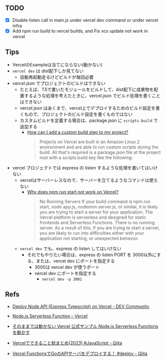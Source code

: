 ## TODO

- [x] Disable listen call in main.js under vercel dev command or under vercel infra
- [x] Add npm run build to vercel builds, and Fix vcs update not work in vercel

## Tips

- VercelのExampleは当てにならない(動かない)
- `vercel dev` は dist配下しか見てない
    - 自動再起動走るけどビルドが毎回必要
- vercel.json でプロジェクトのビルドはできない
    - たとえば、TSで書いたモジュールをビルドして、dist配下に成果物を配置するような処理を考えたときに、vercel.json でビルド処理を書くことはできない
    - vercel.json はあくまで、vercel上でデプロイするためのビルド設定を書くもので、プロジェクトのビルド設定を書くものではない
    - カスタムビルドを定義する場合は、package.json に `scripts.build` で追加する
        - [How can I add a custom build step to my project?](https://vercel.com/guides/how-can-i-add-a-custom-build-step-to-my-project)
            > Projects on Vercel are built in an Amazon Linux 2 environment and are
            > able to run custom scripts during the build.
            > All that's required is a package.json file at the project root
            > with a scripts.build key like the following:
- vercel プロジェクトでは express の listen するような処理を書いてはいけない
    - vercelはサーバーレスなので、サーバーを立てるようなコマンドは使えない
        - [Why does npm run start not work on Vercel?](https://vercel.com/guides/npm-run-start-not-working#no-running-servers)
            > No Running Servers
            > If your build command is npm run start, node app.js, nodemon server.js, or similar,
            > it is likely you are trying to start a server for your application.
            > The Vercel platform is serverless and designed for static frontends and
            > Serverless Functions. There is no running server. As a result of this,
            > if you are trying to start a server,
            > you are likely to run into difficulties either with
            > your application not starting, or unexpected behavior.
    - `vercel dev` でも、express の listen してはいけない
        - それでもやりたい場合は、express の listen PORT を 3000以外にする、または、vercel dev にポートを指定する
            - 3000は vercel dev が使うポート
            - vercel dev にポートを指定する
                - `vercel dev -p 3001`

## Refs

- [Deploy Node API (Express Typescript) on Vercel - DEV Community](https://dev.to/tirthpatel/deploy-node-ts-express-typescript-on-vercel-284h)
- [Node.js Serverless Function – Vercel](https://vercel.com/templates/other/nodejs-serverless-function-express)
- [そのままでは動かない Vercel 公式サンプル Node.js Serverless Functions を動かす](https://zenn.dev/monicle/articles/a0d1a0bac89156)

- [Vercelでできること総まとめ(2023) #JavaScript - Qiita](https://qiita.com/Michinosuke/items/ea911ceb61c2c31ba6aa)
- [Vercel FunctionsでGoのAPIサーバをデプロイする！ #deploy - Qiita](https://qiita.com/Senritsu420/items/3008379d0ff68165e7e6)

